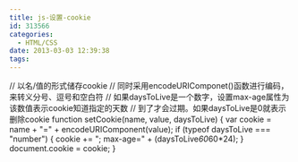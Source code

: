 ```yaml
---
title: js-设置-cookie
id: 313566
categories:
  - HTML/CSS
date: 2013-03-03 12:39:38
tags:
---
```


// 以名/值的形式储存cookie
// 同时采用encodeURIComponet()函数进行编码，来转义分号、逗号和空白符
// 如果daysToLive是一个数字，设置max-age属性为该数值表示cookie知道指定的天数
// 到了才会过期。如果daysToLive是0就表示删除cookie
function setCookie(name, value, daysToLive) {
var cookie = name + "=" + encodeURIComponent(value);
if (typeof daysToLive === "number") {
cookie += "; max-age=" + (daysToLive*60*60*24);
}
document.cookie = cookie;
}
